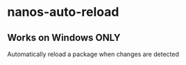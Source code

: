 # nanos-auto-reload
## Works on Windows ONLY
Automatically reload a package when changes are detected
